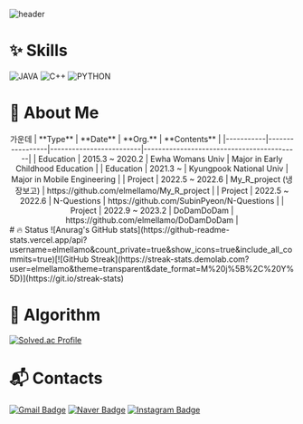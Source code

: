<!--
**elmellamo/elmellamo** is a ✨ _special_ ✨ repository because its `README.md` (this file) appears on your GitHub profile.

Here are some ideas to get you started:

- 🔭 I’m currently working on ...
- 🌱 I’m currently learning ...
- 👯 I’m looking to collaborate on ...
- 🤔 I’m looking for help with ...
- 💬 Ask me about ...
- 📫 How to reach me: ...
- 😄 Pronouns: ...
- ⚡ Fun fact: ...
-->


![header](https://capsule-render.vercel.app/api?type=waving&color=gradient&customColorList=0,2,2,2,30&height=300&section=header&text=elmellamo's%20Github!&animation=fadeIn&fontSize=60)

# ✨ Skills
![JAVA](https://img.shields.io/badge/-JAVA-FF8C0A?style=flat-square)
![C++](https://img.shields.io/badge/-C++-8C8CF5?style=flat-square)
![PYTHON](https://img.shields.io/badge/-PYTHON-0000FF?style=flat-square)


# 💎 About Me
<center>가운데
| **Type**  | **Date**        | **Org.**                | **Contents**                              |
|-----------|-----------------|-------------------------|-------------------------------------------|
| Education | 2015.3 ~ 2020.2 | Ewha Womans Univ        | Major in Early Childhood Education        |
| Education | 2021.3 ~        | Kyungpook National Univ | Major in Mobile Engineering               |
| Project   | 2022.5 ~ 2022.6 | My_R_project (냉장보고) | https://github.com/elmellamo/My_R_project |
| Project   | 2022.5 ~ 2022.6 | N-Questions             | https://github.com/SubinPyeon/N-Questions |
| Project   | 2022.9 ~ 2023.2 | DoDamDoDam              | https://github.com/elmellamo/DoDamDoDam   |
</center>
# 🔥 Status
![Anurag's GitHub stats](https://github-readme-stats.vercel.app/api?username=elmellamo&count_private=true&show_icons=true&include_all_commits=true)[![GitHub Streak](https://streak-stats.demolab.com?user=elmellamo&theme=transparent&date_format=M%20j%5B%2C%20Y%5D)](https://git.io/streak-stats)

# 🎯 Algorithm
[![Solved.ac Profile](http://mazassumnida.wtf/api/v2/generate_badge?boj=elmellamo)](https://solved.ac/elmellamo/)

# 📬 Contacts
[![Gmail Badge](https://img.shields.io/badge/Gmail-d14836?style=flat-square&logo=Gmail&logoColor=white&link=mailto:th6986@gmail.com)](mailto:th6986@gmail.com)
[![Naver Badge](https://img.shields.io/badge/Naver-03C75A?style=flat-square&logo=Naver&logoColor=white&link=mailto:th6986@naver.com)](mailto:th6986@naver.com)
[![Instagram Badge](https://img.shields.io/badge/Instagram-FF607F?style=flat-square&logo=Instagram&logoColor=white&link=https://www.instagram.com/ssorrot/)](https://www.instagram.com/ssorrot/)
